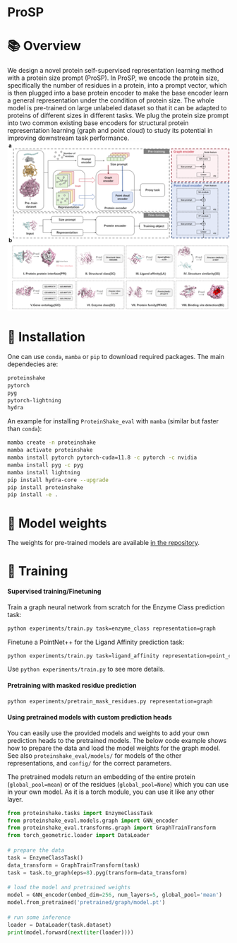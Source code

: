 # ProSP


# 📚 Overview
We design a novel protein self-supervised representation learning method with a protein size prompt (ProSP). In ProSP, we encode the protein size, specifically the number of residues in a protein, into a prompt vector, which is then plugged into a base protein encoder to make the base encoder learn a general representation under the condition of protein size. The whole model is pre-trained on large unlabeled dataset so that it can be adapted to proteins of different sizes in different tasks. We plug the protein size prompt into two common existing base encoders for structural protein representation learning (graph and point cloud) to study its potential in improving downstream task performance. 
![](pipeline.png)


# 🔬 Installation

One can use `conda`, `mamba` or `pip` to download required packages. The main dependecies are:

```bash
proteinshake
pytorch
pyg
pytorch-lightning
hydra
```

An example for installing `ProteinShake_eval` with `mamba` (similar but faster than `conda`):

```bash
mamba create -n proteinshake
mamba activate proteinshake
mamba install pytorch pytorch-cuda=11.8 -c pytorch -c nvidia
mamba install pyg -c pyg
mamba install lightning
pip install hydra-core --upgrade
pip install proteinshake
pip install -e .
```

# 🤖  Model weights

The weights for pre-trained models are available [in the repository](https://github.com/ShenAoAO/ProSP/pretrained/).

# 🚀  Training

#### Supervised training/Finetuning

Train a graph neural network from scratch for the Enzyme Class prediction task:
```bash
python experiments/train.py task=enzyme_class representation=graph
```

Finetune a PointNet++ for the Ligand Affinity prediction task:
```bash
python experiments/train.py task=ligand_affinity representation=point_cloud pretrained=true
```

Use `python experiments/train.py` to see more details.

#### Pretraining with masked residue prediction

```bash
python experiments/pretrain_mask_residues.py representation=graph
```

#### Using pretrained models with custom prediction heads

You can easily use the provided models and weights to add your own prediction heads to the pretrained models.
The below code example shows how to prepare the data and load the model weights for the graph model.
See also `proteinshake_eval/models/` for models of the other representations, and `config/` for the correct parameters.

The pretrained models return an embedding of the entire protein (`global_pool=mean`) or of the residues (`global_pool=None`) which you can use in your own model. As it is a torch module, you can use it like any other layer.

```python
from proteinshake.tasks import EnzymeClassTask
from proteinshake_eval.models.graph import GNN_encoder
from proteinshake_eval.transforms.graph import GraphTrainTransform
from torch_geometric.loader import DataLoader

# prepare the data
task = EnzymeClassTask()
data_transform = GraphTrainTransform(task)
task = task.to_graph(eps=8).pyg(transform=data_transform)

# load the model and pretrained weights
model = GNN_encoder(embed_dim=256, num_layers=5, global_pool='mean')
model.from_pretrained('pretrained/graph/model.pt')

# run some inference
loader = DataLoader(task.dataset)
print(model.forward(next(iter(loader))))
```
